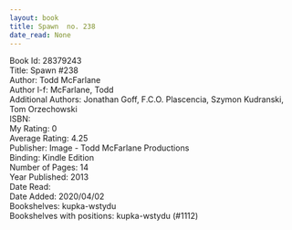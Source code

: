 ```yaml
---
layout: book
title: Spawn  no. 238
date_read: None
---
```


Book Id: 28379243<br />
Title: Spawn #238<br />
Author: Todd McFarlane<br />
Author l-f: McFarlane, Todd<br />
Additional Authors: Jonathan Goff, F.C.O. Plascencia, Szymon Kudranski, Tom Orzechowski<br />
ISBN: <br />
My Rating: 0<br />
Average Rating: 4.25<br />
Publisher: Image - Todd McFarlane Productions<br />
Binding: Kindle Edition<br />
Number of Pages: 14<br />
Year Published: 2013<br />
Date Read: <br />
Date Added: 2020/04/02<br />
Bookshelves: kupka-wstydu<br />
Bookshelves with positions: kupka-wstydu (#1112)<br />

